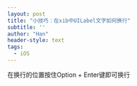 ```yaml
---
layout: post
title: "小技巧：在xib中UILabel文字如何换行"
subtitle: ''
author: "Han"
header-style: text
tags:
  - iOS
---
```


在换行的位置按住Option + Enter键即可换行







